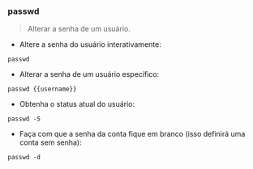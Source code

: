 ### passwd

> Alterar a senha de um usuário.

- Altere a senha do usuário interativamente:

`passwd`

- Alterar a senha de um usuário específico:

`passwd {{username}}`

- Obtenha o status atual do usuário:

`passwd -S`

- Faça com que a senha da conta fique em branco (isso definirá uma conta sem senha):

`passwd -d`

